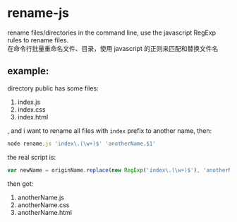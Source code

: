 rename-js
=========

rename files/directories in the command line, use the javascript RegExp rules to rename files.  
在命令行批量重命名文件、目录，使用 javascript 的正则来匹配和替换文件名


example:
---------
directory public has some files: 

1. index.js 
2. index.css 
3. index.html

, and i want to rename all files with `index` prefix to another name,
then:

```javascript
node rename.js 'index\.(\w+)$' 'anotherName.$1'
```

the real script is:

```javascript
var newName = originName.replace(new RegExp('index\.(\w+)$'), 'anotherName.$1')
```

then got:

1. anotherName.js
2. anotherName.css
3. anotherName.html
